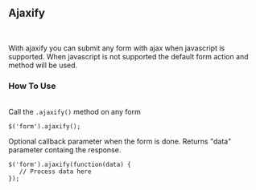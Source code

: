 Ajaxify
-------
<br/>

With ajaxify you can submit any form with ajax when javascript is supported. When javascript is not supported the default form action and method will be used.

### How To Use
<br/>
Call the <code>.ajaxify()</code> method on any form

    $('form').ajaxify();

Optional callback parameter when the form is done. Returns "data" parameter containg the response.
    
    $('form').ajaxify(function(data) {
       // Process data here
    });